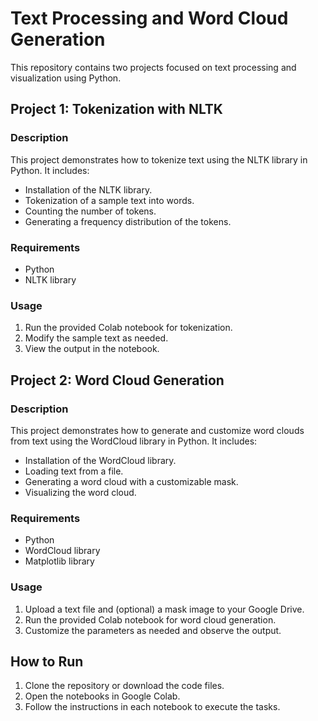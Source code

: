 # Text Processing and Word Cloud Generation

This repository contains two projects focused on text processing and visualization using Python. 

## Project 1: Tokenization with NLTK

### Description
This project demonstrates how to tokenize text using the NLTK library in Python. It includes:
- Installation of the NLTK library.
- Tokenization of a sample text into words.
- Counting the number of tokens.
- Generating a frequency distribution of the tokens.

### Requirements
- Python
- NLTK library

### Usage
1. Run the provided Colab notebook for tokenization.
2. Modify the sample text as needed.
3. View the output in the notebook.

## Project 2: Word Cloud Generation

### Description
This project demonstrates how to generate and customize word clouds from text using the WordCloud library in Python. It includes:
- Installation of the WordCloud library.
- Loading text from a file.
- Generating a word cloud with a customizable mask.
- Visualizing the word cloud.

### Requirements
- Python
- WordCloud library
- Matplotlib library

### Usage
1. Upload a text file and (optional) a mask image to your Google Drive.
2. Run the provided Colab notebook for word cloud generation.
3. Customize the parameters as needed and observe the output.

## How to Run
1. Clone the repository or download the code files.
2. Open the notebooks in Google Colab.
3. Follow the instructions in each notebook to execute the tasks.



